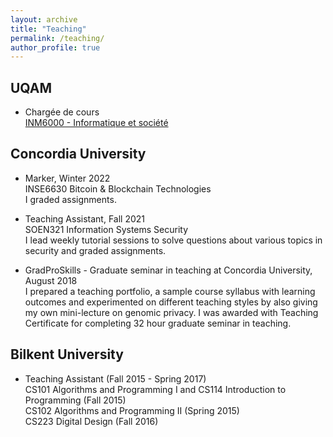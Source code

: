 ```yaml
---
layout: archive
title: "Teaching"
permalink: /teaching/
author_profile: true
---
```

## UQAM
* Chargée de cours <br/>
[INM6000 - Informatique et société](https://info.uqam.ca/plan_cours/Automne%202024/INM6000.html) <br/>

## Concordia University
* Marker, Winter 2022 <br/>
INSE6630  Bitcoin & Blockchain Technologies <br/>
I graded assignments. 

* Teaching Assistant, Fall 2021 <br/>
SOEN321 Information Systems Security <br/>
I lead weekly tutorial sessions to solve questions about various topics in security and graded assignments.

* GradProSkills - Graduate seminar in teaching at Concordia University, August 2018 <br/> 
I prepared a teaching portfolio, a sample course syllabus with learning outcomes and experimented on different teaching styles by also giving my own mini-lecture on genomic privacy. I was awarded with Teaching Certificate for completing 32 hour graduate seminar in teaching.

## Bilkent University

* Teaching Assistant (Fall 2015 - Spring 2017) <br/> 
CS101 Algorithms and Programming I and CS114 Introduction to Programming (Fall 2015) <br/> 
CS102 Algorithms and Programming II (Spring 2015) <br/> 
CS223 Digital Design (Fall 2016) <br/> 


